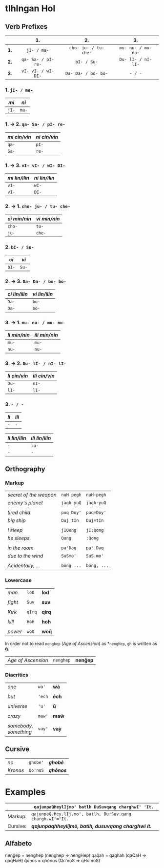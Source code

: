 # tlhIngan Hol

## Verb Prefixes

|        | 1.                  | 2.                    | 3.                    |
|:-:|:-:|:-:|:-:|
| **1.** | `jI- / ma-`         | `cho- ju- / tu- che-` | `mu- nu- / mu- nu-`   |
| **2.** | `qa- Sa- / pI- re-` | `bI- / Su-`           | `Du- lI- / nI- lI-`   |
| **3.** | `vI- vI- / wI- DI-` | `Da- Da- / bo- bo-`   | `- / -`               |

### 1.           `jI- / ma-`

| *mi*  | *ni*  |
|-|-|
| `jI-` | `ma-` |

### 1. → 2.  `qa- Sa- / pI- re-`

| *mi cin/vin* | *ni cin/vin* |
|-|-|
| `qa-`        | `pI-`        |
| `Sa-`        | `re-`        |

### 1. → 3.  `vI- vI- / wI- DI-`

| *mi lin/ilin* | *ni lin/ilin* |
|-|-|
| `vI-`         | `wI-`         |
| `vI-`         | `DI-`         |

### 2. → 1. `cho- ju- / tu- che-`

| *ci min/nin* | *vi min/nin* |
|-|-|
| `cho-`       | `tu-`        |
| `ju-`        | `che-`       |

### 2.           `bI- / Su-`

| *ci*  | *vi*  |
|-|-|
| `bI-` | `Su-` |

### 2. → 3.  `Da- Da- / bo- bo-`

| *ci lin/ilin* | *vi lin/ilin* |
|-|-|
| `Da-`         | `bo-`         |
| `Da-`         | `bo-`         |

### 3. → 1.  `mu- nu- / mu- nu-`

| *li min/nin* | *ili min/nin* |
|-|-|
| `mu-`        | `mu-`         |
| `nu-`        | `nu-`         |

### 3. → 2.  `Du- lI- / nI- lI-`

| *li cin/vin* | *ili cin/vin* |
|-|-|
| `Du-`        | `nI-`         |
| `lI-`        | `lI-`         |

### 3.             `- / -`

| *li*  | *ili* |
|-|-|
| `-`   | `-`   |

| *li lin/ilin* | *ili lin/ilin* |
|-|-|
| `-`           | `lu-`          |
| `-`           | `-`            |

<!-- vem wake up; mev stop-->
<!-- HoH to kill; Hegh to die -->
<!-- tlhutlh to drink; tlhuH to breathe -->
<!-- tlhIb tlhIH. -->
<!-- Sop chop -->

<!--
yI- ci/vi lin
tI- ci/vi ilin

HI- ci/vi min
gho- ci/vi nin

yI- ci
pe- vi

-->
<!--

-wIj mia
-lIj cia
-Daj lia
-maj nia
-raj via
-chaj ilia

-->

<!--
yas pò ĝah soĝê.
yas pò ghah soghê.
yaS po' ghaH Sogh'e'.
-->

<!--
not qamagh.
ràwìdaj maĝ yas qur.
yas pò ĝah soĝê.
ràwìwì ĝah tlhàa hodê.

sub ghah martaq-qhangê.
-->

<!-- biyohbè. vaj nuch soh. -->

<!-- batlh, tlhingan-hol :jatlh. -->

<!-- Qam qam -->

## Orthography

### Markup

| | | |
|-|-|-|
| *secret of the weapon*  | `nuH pegh`  | `nuH-pegh`  |
| *enemy's planet*        | `jagh yuQ`  | `jagh-yuQ`  |
| | | |
| *tired child*           | `puq Doy'`  | `puq=Doy'`  |
| *big ship*              | `Duj tIn`   | `Duj=tIn`   |
| | | |
| *I sleep*               | `jIQong`    | `jI:Qong`   |
| *he sleeps*             | `Qong`      | `:Qong`     |
| | | |
| *in the room*           | `pa'Daq`    | `pa'.Daq`   |
| *due to the wind*       | `SuSmo'`    | `SuS.mo'`   |
| | | |
| *Acidentally, ...*      | `bong ...`  | `bong, ...` |

### Lowercase

| | | |
|-|-|-|
| *man*    | `loD`  | **lod**  |
| | | |
| *fight*  | `Suv`  | **suv**  |
| | | |
| *Kirk*   | `qIrq` | **qirq** |
| | | |
| *kill*   | `HoH`  | **hoh**  |
| | | |
| *power*  | `woQ`  | **woq̂**  |

In order not to read `nenghep` (*Age of Ascension*) as *`nengHep`, `gh` is written as **ĝ**.

| | | |
|-|-|-|
| *Age of Ascension* | `nenghep`  | **nenĝep** |

### Diacritics

| | | |
|-|-|-|
| *one*      | `wa'`    | **wà**    |
| | | |
| *but*      | `'ech`   | **éch**   |
| | | |
| *universe* | `'u'`    | **û**     |
| | | |
| *crazy*    | `maw'`   | **maẁ**   |
| | | |
| *somebody,*<br>*something* | `vay'`   | **vaỳ**   |

## Cursive

| | | |
|-|-|-|
| *no*      | `ghobe'` | ***ghobè***  |
| *Kronos*  | `Qo'noS` | ***qhònos*** |

# Examples

| | `qajunpaQHeylIjmo' batlh DuSuvqang charghwI' 'It.` |
|-|-|
| Markup: | `qajunpaQ.Hey.lIj.mo', batlh, Du:Suv.qang chargh.wI'='It.` |
| Cursive: | ***qajunpaqhheylijmò, batlh, dusuvqang charghwì ít.*** |

## Alfabeto

nenĝep = nenghep (nenghep ⇒ nengHep)
qaq̂ah  = qaqhah  (qaQaH ⇒ qaqHaH)
q̂ònos  = qhònos  (Qo'noS ⇒ qHo'noS)
